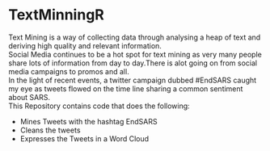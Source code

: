# TextMinningR
Text Mining is a way of collecting data through analysing a heap of text and deriving high quality and relevant information.<br>
Social Media continues to be a hot spot for text mining as very many people share lots of information from day to day.There is alot going on from social media campaigns to promos and all.<br>
In the light of recent events, a twitter campaign dubbed #EndSARS caught my eye as tweets flowed on the time line sharing a common sentiment about SARS.<br>
This Repository contains code that does the following:<br>
<ul><li>Mines Tweets with the hashtag EndSARS
  <li>Cleans the tweets
    <li>Expresses the Tweets in a Word Cloud
     <img scr="">  
